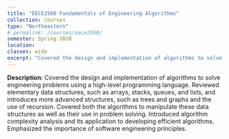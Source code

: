 ```yaml
---
title: "EECE2560 Fundamentals of Engineering Algorithms"
collection: courses
type: "Northeastern"
# permalink: /courses/eece2560/ 
semester: Spring 2020
location: 
classes: wide
excerpt: "Covered the design and implementation of algorithms to solve engineering problems using a high-level programming language. Reviewed elementary data structures, such as arrays, stacks, queues, and lists, and introduces more advanced structures, such as trees and graphs and the use of recursion. Covered both the algorithms to manipulate these data structures as well as their use in problem solving. Introduced algorithm complexity analysis and its application to developing efficient algorithms. Emphasized the importance of software engineering principles."
---
```


**Description**: Covered the design and implementation of algorithms to solve engineering problems using a high-level programming language. Reviewed elementary data structures, such as arrays, stacks, queues, and lists, and introduces more advanced structures, such as trees and graphs and the use of recursion. Covered both the algorithms to manipulate these data structures as well as their use in problem solving. Introduced algorithm complexity analysis and its application to developing efficient algorithms. Emphasized the importance of software engineering principles.